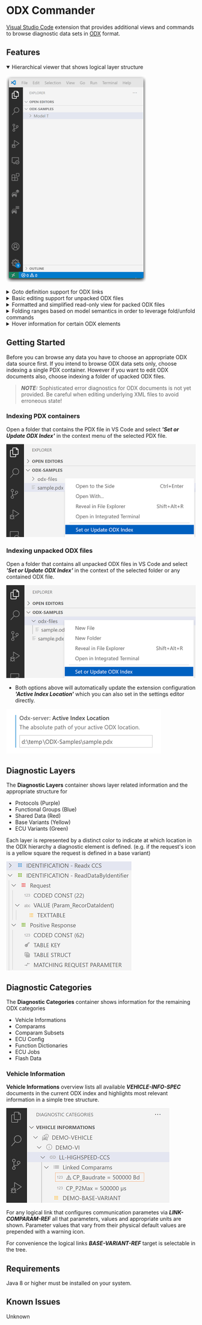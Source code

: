 # ODX Commander

[Visual Studio Code](https://code.visualstudio.com/) extension that provides additional views and commands to browse diagnostic data sets in [ODX](https://www.asam.net/standards/detail/mcd-2-d/) format. 

## Features

<details open>
<summary>Hierarchical viewer that shows logical layer structure</summary>

![ODX Links](./help/layer-demo.gif)
</details>

<details>
<summary>Goto definition support for ODX links</summary>

![ODX Links](./help/odx-links.gif)
</details>

<details>
<summary>Basic editing support for unpacked ODX files</summary>

![ODX Links](./help/editing-demo.gif)
</details>

<details>
<summary>Formatted and simplified read-only view for packed ODX files</summary>

For the sake of readability all read-only PDX files are properly formatted and simplified. Unimportant information like admin data, OIDs or namespace prefixes is removed.
<br>
</details>

<details>
<summary>Folding ranges based on model semantics in order to leverage fold/unfold commands</summary>

![ODX Links](./help/folding-ranges.gif)
</details>

<details>
<summary>Hover information for certain ODX elements</summary>

![ODX Links](./help/hover-support.gif)
</details>

## Getting Started 

Before you can browse any data you have to choose an appropriate ODX data source first. If you intend to browse ODX data sets only, choose indexing a single PDX container. However if you want to edit ODX documents also, choose indexing a folder of upacked ODX files.

> **_NOTE:_**  Sophisticated error diagnostics for ODX documents is not yet provided. Be careful when editing underlying XML files to avoid erroneous state!

### Indexing PDX containers

Open a folder that contains the PDX file in VS Code and select _**'Set or Update ODX Index'**_ in the context menu of the selected PDX file.

![Diagnostic Layers](./help/select-pdx.png)

### Indexing unpacked ODX files

Open a folder that contains all unpacked ODX files in VS Code and select _**'Set or Update ODX Index'**_ in the context of the selected folder or any contained ODX file.


![Diagnostic Layers](./help/select-folder.png)

- Both options above will automatically update the extension configuration _**'Active Index Location'**_ which you can also set in the settings editor directly.

![Diagnostic Layers](./help/configure-location.png)


## Diagnostic Layers

The **Diagnostic Layers** container shows layer related information and the appropriate structure for

* Protocols (Purple)
* Functional Groups (Blue)
* Shared Data (Red)
* Base Variants (Yellow)
* ECU Variants (Green)

Each layer is represented by a distinct color to indicate at which location in the ODX hierarchy a diagnostic element is defined. (e.g. if the request's icon is a yellow square the request is defined in a base variant)

![Diagnostic Layers](./help/layers.png)

## Diagnostic Categories

The **Diagnostic Categories** container shows information for the remaining ODX categories

* Vehicle Informations
* Comparams
* Comparam Subsets
* ECU Config
* Function Dictionaries
* ECU Jobs
* Flash Data


### Vehicle Information

**Vehicle Informations** overview lists all available **_VEHICLE-INFO-SPEC_** documents in the current ODX index and highlights most relevant information in a simple tree structure.

![Diagnostic Layers](./help/vi-help.png)

For any logical link that configures communication parametes via **_LINK-COMPARAM-REF_** all that parameters, values and appropriate units are shown. Parameter values that vary from their physical default values are prepended with a warning icon.

For convenience the logical links **_BASE-VARIANT-REF_** target is selectable in the tree.

## Requirements

Java 8 or higher must be installed on your system.

## Known Issues

Unknown

